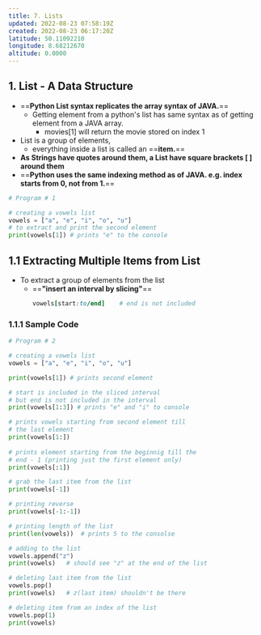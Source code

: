 ```yaml
---
title: 7. Lists
updated: 2022-08-23 07:58:19Z
created: 2022-08-23 06:17:20Z
latitude: 50.11092210
longitude: 8.68212670
altitude: 0.0000
---
```


## 1. List - A Data Structure
-	==**Python List syntax replicates the array syntax of JAVA.**==
	-	Getting element from a python's list has same syntax as of getting element from a JAVA array.
		-	movies[1] will return the movie stored on index 1
- List is a group of elements,
	- everything inside a list is called an ==**item.**==
- **As Strings have quotes around them, a List have square brackets [ ] around them**
- ==**Python uses the same indexing method as of JAVA. e.g. index starts from 0, not from 1.**==

```python
# Program # 1

# creating a vowels list 
vowels = ["a", "e", "i", "o", "u"]
# to extract and print the second element
print(vowels[1]) # prints "e" to the console
```

## 1.1 Extracting Multiple Items from List
- To extract a group of elements from the list
	- ==**"insert an interval by slicing"**==
		```ruby
		vowels[start:to/end]	# end is not included 
		```
### 1.1.1 Sample Code

```python
# Program # 2

# creating a vowels list
vowels = ["a", "e", "i", "o", "u"]

print(vowels[1]) # prints second element

# start is included in the sliced interval
# but end is not included in the interval
print(vowels[1:3]) # prints "e" and "i" to console

# prints vowels starting from second element till 
# the last element
print(vowels[1:]) 
	
# prints element starting from the beginnig till the
# end - 1 (printing just the first element only) 
print(vowels[:1])

# grab the last item from the list
print(vowels[-1])

# printing reverse
print(vowels[-1:-1])

# printing length of the list
print(len(vowels))	# prints 5 to the consolse

# adding to the list
vowels.append("z")
print(vowels)	# should see "z" at the end of the list

# deleting last item from the list
vowels.pop()
print(vowels)	# z(last item) shouldn't be there

# deleting item from an index of the list
vowels.pop(1)
print(vowels)


```